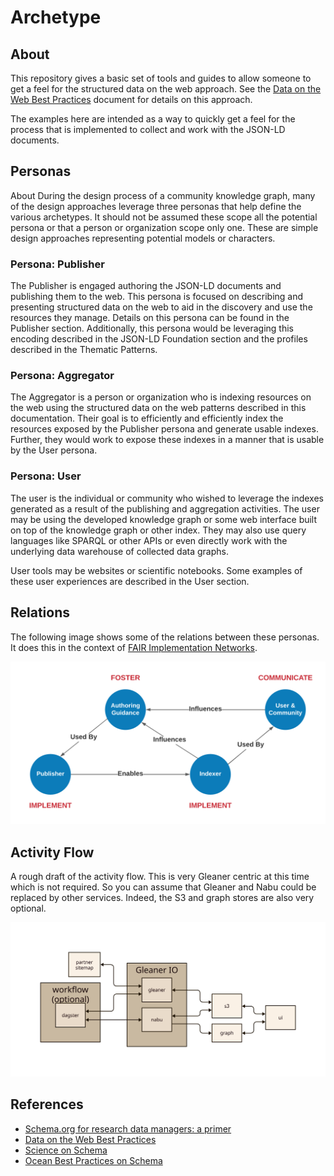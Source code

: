 # Archetype

## About

This repository gives a basic set of tools and guides to allow someone to
get a feel for the structured data on the web approach. See the
[Data on the Web Best Practices](https://www.w3.org/TR/dwbp/) document for
details on this approach.

The examples here are intended as a way to quickly get a feel for the process
that is implemented to collect and work with the JSON-LD documents.

## Personas

About During the design process of a community knowledge graph, many of the design
approaches leverage three personas that help define the various archetypes. 
It should not be assumed these scope all the
potential persona or that a person or organization scope only one. 
These are simple design approaches representing potential
models or characters. 

### Persona: Publisher 

The Publisher is engaged authoring the JSON-LD
documents and publishing them to the web. This persona is focused on describing
and presenting structured data on the web to aid in the discovery and use the
resources they manage. Details on this persona can be found in the Publisher
section. Additionally, this persona would be leveraging this encoding described
in the JSON-LD Foundation section and the profiles described in the Thematic
Patterns.

### Persona: Aggregator 

The Aggregator is a person or organization who is
indexing resources on the web using the structured data on the web patterns
described in this documentation. Their goal is to efficiently and efficiently
index the resources exposed by the Publisher persona and generate usable
indexes. Further, they would work to expose these indexes in a manner that is
usable by the User persona.  

### Persona: User 

The user is the individual or community who wished to leverage the
indexes generated as a result of the publishing and aggregation activities. The
user may be using the developed knowledge graph or some web interface built on
top of the knowledge graph or other index. They may also use query languages
like SPARQL or other APIs or even directly work with the underlying data
warehouse of collected data graphs.

User tools may be websites or scientific notebooks. Some examples of these user
experiences are described in the User section.

## Relations

The following image shows some of the relations between these personas.  It does
this in the context of [FAIR Implementation Networks](https://www.go-fair.org/implementation-networks/).

![relations](./docs/images/relations.png)


## Activity Flow

A rough draft of the activity flow.  This is very Gleaner centric at this time which is not
required. So you can assume that Gleaner and Nabu could be replaced by other services.  Indeed,
the S3 and graph stores are also very optional.  

![relations](./docs/images/activityFlow.svg)

## References

* [Schema.org for research data managers: a primer](https://www.inderscienceonline.com/doi/10.1504/IJBDM.2022.128449)
* [Data on the Web Best Practices](https://www.w3.org/TR/dwbp/)
* [Science on Schema](https://github.com/ESIPFed/science-on-schema.org//)
* [Ocean Best Practices on Schema](https://github.com/adamml/ocean-best-practices-on-schema)
